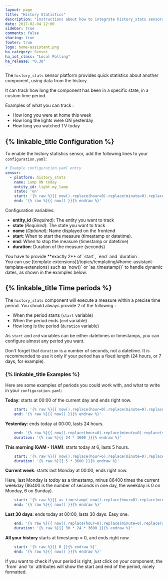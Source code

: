 ```yaml
---
layout: page
title: "History Statistics"
description: "Instructions about how to integrate history_stats sensors into Home Assistant."
date: 2017-02-04 12:00
sidebar: true
comments: false
sharing: true
footer: true
logo: home-assistant.png
ha_category: Sensor
ha_iot_class: "Local Polling"
ha_release: "0.38"
---
```


The `history_stats` sensor platform provides quick statistics about another component, using data from the history.

It can track how long the component has been in a specific state, in a custom time period.

Examples of what you can track :
- How long you were at home this week
- How long the lights were ON yesterday
- How long you watched TV today

## {% linkable_title Configuration %}

To enable the history statistics sensor, add the following lines to your `configuration.yaml`:

```yaml
# Example configuration.yaml entry
sensor:
  - platform: history_stats
    name: Lamp ON today
    entity_id: light.my_lamp
    state: 'on'
    start: '{% raw %}{{ now().replace(hour=0).replace(minute=0).replace(second=0) }}{% endraw %}'
    end: '{% raw %}{{ now() }}{% endraw %}'
```

Configuration variables:

 - **entity_id** (*Required*): The entity you want to track
 - **state** (*Required*): The state you want to track
 - **name** (*Optional*): Name displayed on the frontend
 - **start**: When to start the measure (timestamp or datetime).
 - **end**: When to stop the measure (timestamp or datetime)
 - **duration**: Duration of the measure (seconds)



<p class='note'>
    You have to provide **exactly 2** of `start`, `end` and `duration`.
<br/>
    You can use [template extensions](/topics/templating/#home-assistant-template-extensions) such as `now()` or `as_timestamp()` to handle dynamic dates, as shown in the examples below.
</p>

## {% linkable_title Time periods %}

The `history_stats` component will execute a measure within a precise time period. You should always provide 2 of the following :
- When the period starts (`start` variable)
- When the period ends (`end` variable)
- How long is the period (`duration` variable)

As `start` and `end` variables can be either datetimes or timestamps, you can configure almost any period you want.

Don't forget that `duration` is a number of seconds, not a datetime. It is recommended to use it only if your period has a fixed length (24 hours, or 7 days, for example).

### {% linkable_title Examples %}

Here are some examples of periods you could work with, and what to write in your `configuration.yaml`:

**Today**: starts at 00:00 of the current day and ends right now.
```yaml
    start: '{% raw %}{{ now().replace(hour=0).replace(minute=0).replace(second=0) }}{% endraw %}'
    end: '{% raw %}{{ now() }}{% endraw %}'
```
**Yesterday**: ends today at 00:00, lasts 24 hours.
```yaml
    end: '{% raw %}{{ now().replace(hour=0).replace(minute=0).replace(second=0) }}{% endraw %}'
    duration: '{% raw %}{{ 24 * 3600 }}{% endraw %}'
```
**This morning (6AM - 11AM)**: starts today at 6, lasts 5 hours.
```yaml
    start: '{% raw %}{{ now().replace(hour=6).replace(minute=0).replace(second=0) }}{% endraw %}'
    duration: '{% raw %}{{ 5 * 3600 }}{% endraw %}'
```

**Current week**: starts last Monday at 00:00, ends right now.

Here, last Monday is _today_ as a timestamp, minus 86400 times the current weekday (86400 is the number of seconds in one day, the weekday is 0 on Monday, 6 on Sunday).
```yaml
    start: '{% raw %}{{ as_timestamp( now().replace(hour=0).replace(minute=0).replace(second=0) ) - now().weekday() * 86400 }}{% endraw %}'
    end: '{% raw %}{{ now() }}{% endraw %}'
```
**Last 30 days**: ends today at 00:00, lasts 30 days. Easy one.
```yaml
    end: '{% raw %}{{ now().replace(hour=0).replace(minute=0).replace(second=0) }}{% endraw %}'
    duration: '{% raw %}{{ 30 * 24 * 3600 }}{% endraw %}'
```

**All your history** starts at timestamp = 0, and ends right now.
```yaml
    start: '{% raw %}{{ 0 }}{% endraw %}'
    end: '{% raw %}{{ now() }}{% endraw %}'
```

<p class='note'>
    If you want to check if your period is right, just click on your component, the `from` and `to` attributes will show the start and end of the period, nicely formatted.
</p>
